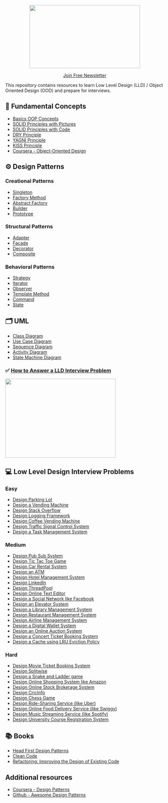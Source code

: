 <p align="center">
  <img src="images/lld-repo-logo.png" width="350" height="200">
</p>
<p align="center">
  <a href="https://blog.algomaster.io/">Join Free Newsletter</a>
</p>

This repository contains resources to learn Low Level Design (LLD) / Object Oriented Design (OOD) and prepare for interviews.

## 📌 Fundamental Concepts
- [Basics OOP Concepts](https://blog.algomaster.io/p/basic-oop-concepts-explained-with-code)
- [SOLID Principles with Pictures](https://medium.com/backticks-tildes/the-s-o-l-i-d-principles-in-pictures-b34ce2f1e898)
- [SOLID Principles with Code](https://blog.algomaster.io/p/solid-principles-explained-with-code)
- [DRY Principle](https://blog.algomaster.io/p/082450d8-0e7b-4447-a8dc-b7308e45f048)
- [YAGNI Principle](https://blog.algomaster.io/p/8c3c7da7-885b-4a9c-a6e4-70ee02de4772)
- [KISS Principle](https://blog.algomaster.io/p/21b57678-b351-4ed4-b390-3b6308af2f7d)
- [Coursera - Object-Oriented Design](https://www.coursera.org/learn/object-oriented-design)

## ⚙️ Design Patterns
### Creational Patterns
- [Singleton](https://blog.algomaster.io/p/singleton-design-pattern)
- [Factory Method](https://refactoring.guru/design-patterns/factory-method)
- [Abstract Factory](https://refactoring.guru/design-patterns/abstract-factory)
- [Builder](https://refactoring.guru/design-patterns/builder)
- [Prototype](https://refactoring.guru/design-patterns/prototype)
### Structural Patterns
- [Adapter](https://refactoring.guru/design-patterns/adapter)
- [Facade](https://refactoring.guru/design-patterns/facade)
- [Decorator](https://refactoring.guru/design-patterns/decorator)
- [Composite](https://refactoring.guru/design-patterns/composite)
### Behavioral Patterns
- [Strategy](https://refactoring.guru/design-patterns/strategy)
- [Iterator](https://refactoring.guru/design-patterns/iterator)
- [Observer](https://refactoring.guru/design-patterns/observer)
- [Template Method](https://refactoring.guru/design-patterns/template-method)
- [Command](https://refactoring.guru/design-patterns/command)
- [State](https://refactoring.guru/design-patterns/state)

## 🗂️ UML
- [Class Diagram](https://blog.algomaster.io/p/uml-class-diagram-explained-with-examples)
- [Use Case Diagram](https://www.visual-paradigm.com/guide/uml-unified-modeling-language/what-is-use-case-diagram/)
- [Sequence Diagram](https://www.visual-paradigm.com/guide/uml-unified-modeling-language/what-is-sequence-diagram/)
- [Activity Diagram](https://www.visual-paradigm.com/guide/uml-unified-modeling-language/what-is-activity-diagram/)
- [State Machine Diagram](https://www.visual-paradigm.com/guide/uml-unified-modeling-language/what-is-state-machine-diagram/)

### ✅ [How to Answer a LLD Interview Problem](https://blog.algomaster.io/p/how-to-answer-a-lld-interview-problem)
<img src="images/interview-template.png" width="350" height="250">

## 💻 Low Level Design Interview Problems
### Easy
- [Design Parking Lot](problems/parking-lot.md)
- [Design a Vending Machine](problems/vending-machine.md)
- [Design Stack Overflow](problems/stack-overflow.md)
- [Design Logging Framework](problems/logging-framework.md)
- [Design Coffee Vending Machine](problems/coffee-vending-machine.md)
- [Design Traffic Signal Control System](problems/traffic-signal.md)
- [Design a Task Management System](problems/task-management-system.md)
### Medium
- [Design Pub Sub System](problems/pub-sub-system.md)
- [Design Tic Tac Toe Game](problems/tic-tac-toe.md)
- [Design Car Rental System](problems/car-rental-system.md)
- [Design an ATM](problems/atm.md)
- [Design Hotel Management System](problems/hotel-management-system.md)
- [Design LinkedIn](problems/linkedin.md)
- [Design ThreadPool](problems/linkedin.md)
- [Design Online Text Editor](problems/linkedin.md)
- [Design a Social Network like Facebook](problems/social-networking-service.md)
- [Design an Elevator System](problems/elevator-system.md)
- [Design a Library Management System](problems/library-management-system.md)
- [Design Restaurant Management System](problems/restaurant-management-system.md)
- [Design Airline Management System](problems/airline-management-system.md)
- [Design a Digital Wallet System](problems/digital-wallet-system.md)
- [Design an Online Auction System](problems/online-auction-system.md)
- [Design a Concert Ticket Booking System](problems/concert-ticketing-system.md)
- [Design a Cache using LRU Eviction Policy](problems/lru-cache.md)
### Hard
- [Design Movie Ticket Booking System](problems/movie-ticket-booking-system.md)
- [Design Splitwise](problems/splitwise.md)
- [Design a Snake and Ladder game](problems/snake-and-ladder.md)
- [Design Online Shopping System like Amazon](problems/online-shopping-service.md)
- [Design Online Stock Brokerage System](problems/online-stock-brokerage-system.md)
- [Design CricInfo](problems/cricinfo.md)
- [Design Chess Game](problems/chess-game.md)
- [Design Ride-Sharing Service (like Uber)](problems/ride-sharing-service.md)
- [Design Online Food Delivery Service (like Swiggy)](problems/food-delivery-service.md)
- [Design Music Streaming Service (like Spotify)](problems/music-streaming-service.md)
- [Design University Course Registration System](problems/course-registration-system.md)

## 📚 Books
- [Head First Design Patterns](https://amzn.to/3AmTYEN)
- [Clean Code](https://amzn.to/4hgxN3S)
- [Refactoring: Improving the Design of Existing Code](https://amzn.to/3YyuH3Y)

## Additional resources
- [Coursera - Design Patterns](https://www.coursera.org/learn/design-patterns)
- [Github - Awesome Design Patterns](https://github.com/DovAmir/awesome-design-patterns)
